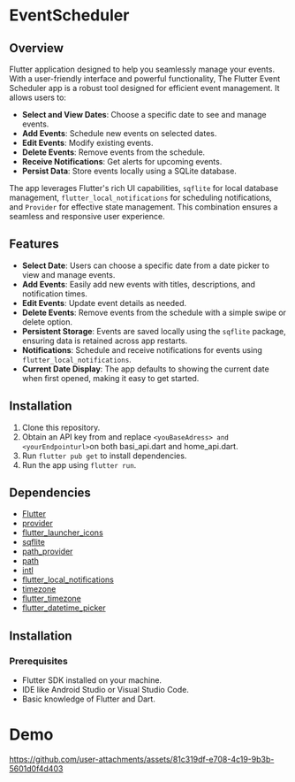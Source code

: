 # EventScheduler

## Overview
Flutter application designed to help you seamlessly manage your events. With a user-friendly interface and powerful functionality,
The Flutter Event Scheduler app is a robust tool designed for efficient event management. It allows users to:

- **Select and View Dates**: Choose a specific date to see and manage events.
- **Add Events**: Schedule new events on selected dates.
- **Edit Events**: Modify existing events.
- **Delete Events**: Remove events from the schedule.
- **Receive Notifications**: Get alerts for upcoming events.
- **Persist Data**: Store events locally using a SQLite database.

The app leverages Flutter's rich UI capabilities, `sqflite` for local database management, `flutter_local_notifications` for scheduling notifications, and `Provider` for effective state management. This combination ensures a seamless and responsive user experience.

## Features

- **Select Date**: Users can choose a specific date from a date picker to view and manage events.
- **Add Events**: Easily add new events with titles, descriptions, and notification times.
- **Edit Events**: Update event details as needed.
- **Delete Events**: Remove events from the schedule with a simple swipe or delete option.
- **Persistent Storage**: Events are saved locally using the `sqflite` package, ensuring data is retained across app restarts.
- **Notifications**: Schedule and receive notifications for events using `flutter_local_notifications`.
- **Current Date Display**: The app defaults to showing the current date when first opened, making it easy to get started.

## Installation

1. Clone this repository.
2. Obtain an API key from  and replace `<youBaseAdress> and <yourEndpointurl>`on both basi_api.dart and home_api.dart.
3. Run `flutter pub get` to install dependencies.
4. Run the app using `flutter run`.

## Dependencies

- [Flutter](https://flutter.dev/)
- [provider](https://pub.dev/packages/provider)
- [flutter_launcher_icons](https://pub.dev/packages/get)
- [sqflite](https://pub.dev/packages/sqflite)
- [path_provider](https://pub.dev/packages/path_provider)
- [path](https://pub.dev/packages/path)
- [intl](https://pub.dev/packages/intl)
- [flutter_local_notifications](https://pub.dev/packages/flutter_local_notifications)
- [timezone](https://pub.dev/packages/timezone)
- [flutter_timezone](https://pub.dev/packages/flutter_timezone)
- [flutter_datetime_picker](https://pub.dev/packages/flutter_datetime_picker)
## Installation
### Prerequisites

- Flutter SDK installed on your machine.
- IDE like Android Studio or Visual Studio Code.
- Basic knowledge of Flutter and Dart.
# Demo 
https://github.com/user-attachments/assets/81c319df-e708-4c19-9b3b-5601d0f4d403

